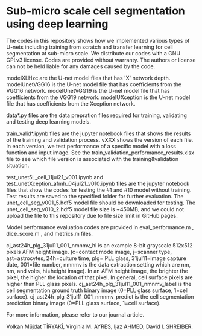 # Sub-micro scale cell segmentation using deep learning

The codes in this repository shows how we implemented various types of U-nets including training from scratch and transfer learning for cell segmentation at sub-micro scale. We distribute our codes with a GNU GPLv3 license. Codes are provided without warranty. The authors or license can not be held liable for any damages caused by the code.

modelXLHzc are the U-net model files that has 'X' network depth. modelUnetVGG16 is the U-net model file that has coefficients from the VGG16 network. modelUnetVGG19 is the U-net model file that has coefficients from the VGG19 network. modelUXception is the U-net model file that has coefficients from the Xception network.

data*.py files are the data prepration files required for training, validating and testing deep learning models.

train_valid*.ipynb files are the jupyter notebook files that shows the results of the training and validation process. vXXX shows the version of each file. In each version, we test performance of a specific model with a loss function and input image. See the train_validation_performance_results.xlsx file to see which file version is associated with the training&validation situation.

test_unet5L_cell_11jul21_v001.ipynb and test_unetXception_afmh_04jul21_v010.ipynb files are the jupyter notebook files that show the codes for testing the #1 and #10 model without training. Test results are saved to the specified folder for further evaluation. The unet_cell_seg_v001_5.hdf5 model file should be downloaded for testing. The unet_cell_seg_v010_2.hdf5 model file size is ~450MB, and we could not upload the file to this repository due to file size limit in GitHub pages.
 
Model performance evaluation codes are provided in eval_performance.m , dice_score.m , and metrics.m files.

cj_ast24h_plg_31jul11_001_nmnmv_hi is an example 8-bit grayscale 512x512 pixels AFM height image. (c=contact mode image, j=scanner type, ast=astrocytes, 24h=culture time, plg= PLL glass, 31jul11=image capture date, 001=file number, nmnmv is the data extraction setting which are nm, nm, and volts, hi=height image). In an AFM height image, the brighter the pixel, the higher the location of that pixel. In general, cell surface pixels are higher than PLL glass pixels. cj_ast24h_plg_31jul11_001_nmnmv_label is the cell segmentation ground truth binary image (0=PLL glass surface, 1=cell surface). cj_ast24h_plg_31jul11_001_nmnmv_predict is the cell segmentation prediction binary image (0=PLL glass surface, 1=cell surface).

For more information, please refer to our journal article.

Volkan Müjdat TİRYAKİ, Virginia M. AYRES, Ijaz AHMED, David I. SHREIBER.
